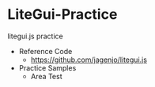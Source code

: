 # LiteGui-Practice
litegui.js practice

- Reference Code
  - https://github.com/jagenjo/litegui.js
- Practice Samples
  - Area Test

    
